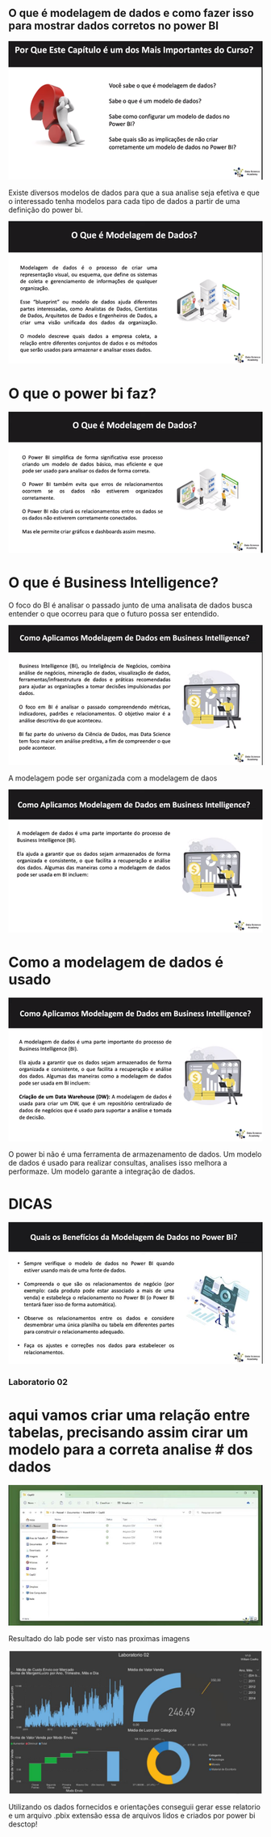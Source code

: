 ## O que é modelagem de dados e como fazer isso para mostrar dados corretos no power BI

![Imagem1](/Parte%201/Cap03/nformacao_sobre_cap.png)

Existe diversos modelos de dados para que a sua analise seja efetiva e que o interessado tenha modelos para cada tipo de dados a partir de uma definição do power bi.

![Imagem2](/Parte%201/Cap03/A_modelagem_dados.png)

# O que o power bi faz?

![Imagem3](/Parte%201/Cap03/O_que_power_faz.png)

# O que é Business Intelligence?

O foco do BI é analisar o passado junto de uma analisata de dados busca entender o que ocorreu para que o futuro possa ser entendido.

![Imagem4](/Parte%201/Cap03/O_que_BI.png)

A modelagem pode ser organizada com a modelagem de daos 

![Imagem5](/Parte%201/Cap03/Modelagem_com_BI.png)


# Como a modelagem de dados é usado 

![Imagem6](/Parte%201/Cap03/Como_criado_dw.png)

O power bi não é uma ferramenta de armazenamento de dados.
Um modelo de dados é usado para realizar consultas, analises isso melhora a performaze.
Um modelo garante a integração de dados.


# DICAS

![Imagem6](/Parte%201/Cap03/DIcas_do_power.jpeg)



### Laboratorio 02 

# aqui vamos criar uma relação entre tabelas, precisando assim cirar um modelo para a correta analise #  dos dados

![Imagem7](/Parte%201/Cap03/arquivos_de_lab03.jpeg)



Resultado do lab pode ser visto nas proximas imagens 


![Imagem8](/Parte%201/Cap03/Dashboard02final.jpeg)

Utilizando os dados fornecidos e orientações conseguii gerar esse relatorio e um arquivo .pbix
extensão essa de arquivos lidos e criados por power bi desctop!

